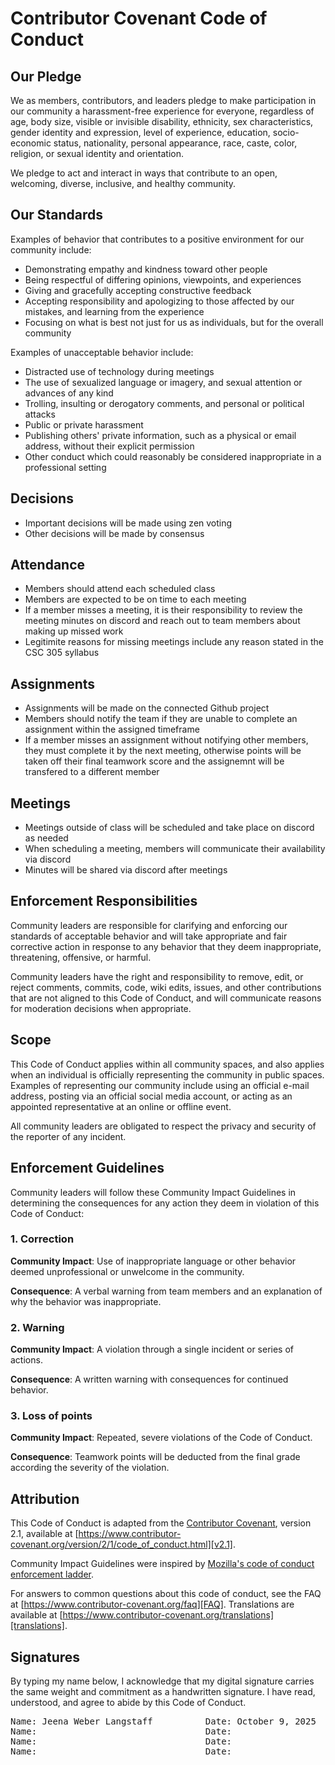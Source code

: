 
# Contributor Covenant Code of Conduct

## Our Pledge

We as members, contributors, and leaders pledge to make participation in our community a harassment-free experience for everyone, regardless of age, body size, visible or invisible disability, ethnicity, sex characteristics, gender identity and expression, level of experience, education, socio-economic status, nationality, personal appearance, race, caste, color, religion, or sexual identity and orientation.

We pledge to act and interact in ways that contribute to an open, welcoming, diverse, inclusive, and healthy community.

## Our Standards

Examples of behavior that contributes to a positive environment for our community include:

* Demonstrating empathy and kindness toward other people
* Being respectful of differing opinions, viewpoints, and experiences
* Giving and gracefully accepting constructive feedback
* Accepting responsibility and apologizing to those affected by our mistakes, and learning from the experience
* Focusing on what is best not just for us as individuals, but for the overall community

Examples of unacceptable behavior include:

* Distracted use of technology during meetings
* The use of sexualized language or imagery, and sexual attention or advances of any kind
* Trolling, insulting or derogatory comments, and personal or political attacks
* Public or private harassment
* Publishing others' private information, such as a physical or email address, without their explicit permission
* Other conduct which could reasonably be considered inappropriate in a professional setting

## Decisions
* Important decisions will be made using zen voting
* Other decisions will be made by consensus

## Attendance

* Members should attend each scheduled class
* Members are expected to be on time to each meeting
* If a member misses a meeting, it is their responsibility to review the meeting minutes on discord and reach out to team members about making up missed work
* Legitimite reasons for missing meetings include any reason stated in the CSC 305 syllabus 

## Assignments
* Assignments will be made on the connected Github project
* Members should notify the team if they are unable to complete an assignment within the assigned timeframe
* If a member misses an assignment without notifying other members, they must complete it by the next meeting, otherwise points will be taken off their final teamwork score and the assignemnt will be transfered to a different member

## Meetings
* Meetings outside of class will be scheduled and take place on discord as needed
* When scheduling a meeting, members will communicate their availability via discord
* Minutes will be shared via discord after meetings

## Enforcement Responsibilities

Community leaders are responsible for clarifying and enforcing our standards of acceptable behavior and will take appropriate and fair corrective action in response to any behavior that they deem inappropriate, threatening, offensive, or harmful.

Community leaders have the right and responsibility to remove, edit, or reject comments, commits, code, wiki edits, issues, and other contributions that are not aligned to this Code of Conduct, and will communicate reasons for moderation decisions when appropriate.

## Scope

This Code of Conduct applies within all community spaces, and also applies when an individual is officially representing the community in public spaces. Examples of representing our community include using an official e-mail address, posting via an official social media account, or acting as an appointed representative at an online or offline event.

All community leaders are obligated to respect the privacy and security of the reporter of any incident.

## Enforcement Guidelines

Community leaders will follow these Community Impact Guidelines in determining the consequences for any action they deem in violation of this Code of Conduct:

### 1. Correction

**Community Impact**: Use of inappropriate language or other behavior deemed unprofessional or unwelcome in the community.

**Consequence**: A verbal warning from team members and an explanation of why the behavior was inappropriate.

### 2. Warning

**Community Impact**: A violation through a single incident or series of actions.

**Consequence**: A written warning with consequences for continued behavior. 

### 3. Loss of points

**Community Impact**: Repeated, severe violations of the Code of Conduct.

**Consequence**: Teamwork points will be deducted from the final grade according the severity of the violation.

## Attribution

This Code of Conduct is adapted from the [Contributor Covenant][homepage], version 2.1, available at [https://www.contributor-covenant.org/version/2/1/code_of_conduct.html][v2.1].

Community Impact Guidelines were inspired by [Mozilla's code of conduct enforcement ladder][Mozilla CoC].

For answers to common questions about this code of conduct, see the FAQ at [https://www.contributor-covenant.org/faq][FAQ]. Translations are available at [https://www.contributor-covenant.org/translations][translations].

[homepage]: https://www.contributor-covenant.org
[v2.1]: https://www.contributor-covenant.org/version/2/1/code_of_conduct.html
[Mozilla CoC]: https://github.com/mozilla/diversity
[FAQ]: https://www.contributor-covenant.org/faq
[translations]: https://www.contributor-covenant.org/translations

## Signatures
By typing my name below, I acknowledge that my digital signature carries the same weight and commitment as a handwritten signature. 
I have read, understood, and agree to abide by this Code of Conduct.

<pre>
Name: Jeena Weber Langstaff          Date: October 9, 2025
Name:                                Date: 
Name:                                Date: 
Name:                                Date: 
</pre>
